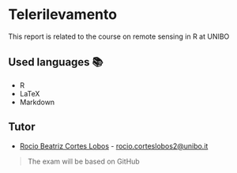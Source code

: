 # Telerilevamento
This report is related to the course on remote sensing in R at UNIBO
## Used languages 📚
+ R
+ LaTeX
+ Markdown

## Tutor
+ [Rocio Beatriz Cortes Lobos](https://www.unibo.it/sitoweb/rocio.corteslobos2) - rocio.corteslobos2@unibo.it
> The exam will be based on GitHub
